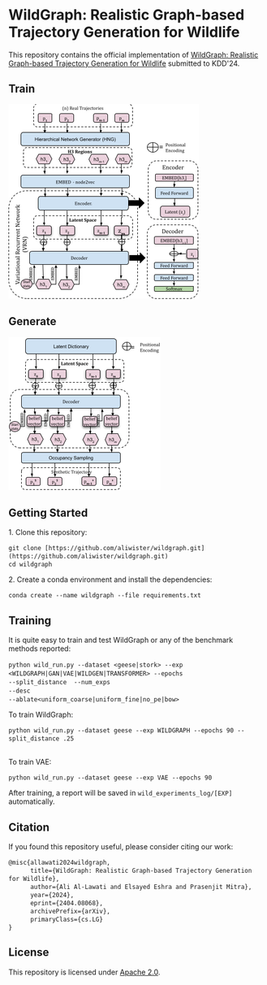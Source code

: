 # WildGraph: Realistic Graph-based Trajectory Generation for Wildlife
This repository contains the official implementation of [WildGraph: Realistic Graph-based Trajectory Generation for Wildlife]() submitted to KDD'24.
## Train 
![Model](assets/wildgraph-train.png)

## Generate
![Model](assets/wildgraph-gen.png)


## Getting Started

1\. Clone this repository:
```
git clone [https://github.com/aliwister/wildgraph.git](https://github.com/aliwister/wildgraph.git)
cd wildgraph
```

2\. Create a conda environment and install the dependencies:
```
conda create --name wildgraph --file requirements.txt
```

## Training

It is quite easy to train and test WildGraph or any of the benchmark methods reported:

<code>python wild_run.py --dataset <geese|stork> --exp <WILDGRAPH|GAN|VAE|WILDGEN|TRANSFORMER> --epochs <epochs> --split_distance <r> --num_exps <number of experiments to average> --desc <a general description> --ablate<uniform_coarse|uniform_fine|no_pe|bow></code>


To train WildGraph:
```
python wild_run.py --dataset geese --exp WILDGRAPH --epochs 90 --split_distance .25


```
To train VAE:
```
python wild_run.py --dataset geese --exp VAE --epochs 90 
```

After training, a report will be saved in `wild_experiments_log/[EXP]` automatically.


## Citation

If you found this repository useful, please consider citing our work:

```
@misc{allawati2024wildgraph,
      title={WildGraph: Realistic Graph-based Trajectory Generation for Wildlife}, 
      author={Ali Al-Lawati and Elsayed Eshra and Prasenjit Mitra},
      year={2024},
      eprint={2404.08068},
      archivePrefix={arXiv},
      primaryClass={cs.LG}
}
```

## License

This repository is licensed under [Apache 2.0](LICENSE).
